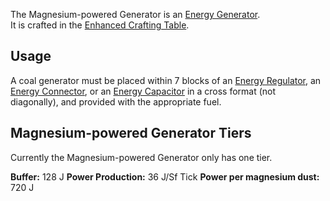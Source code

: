 The Magnesium-powered Generator is an [Energy Generator](https://github.com/Slimefun/Slimefun4/wiki/Electric-Machines#energy-generation).  
It is crafted in the [Enhanced Crafting Table](https://github.com/Slimefun/Slimefun4/wiki/Enhanced-Crafting-Table).

## Usage
A coal generator must be placed within 7 blocks of an [Energy Regulator](https://github.com/Slimefun/Slimefun4/wiki/Energy-Regulator), an [Energy Connector](https://github.com/Slimefun/Slimefun4/wiki/Energy-Connector), or an [Energy Capacitor](https://github.com/Slimefun/Slimefun4/wiki/Energy-Capacitors) in a cross format (not diagonally), and provided with the appropriate fuel.  

## Magnesium-powered Generator Tiers
Currently the Magnesium-powered Generator only has one tier.

**Buffer:** 128 J
**Power Production:** 36 J/Sf Tick
**Power per magnesium dust:** 720 J
